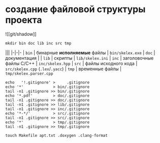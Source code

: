 # создание файловой структуры проекта

![[git/shadow]]

```shell
mkdir bin doc lib inc src tmp
```

|||
|-|-|-
| `bin` | бинарные **исполняемые** файлы | `bin/skelex.exe`
| `doc` | документация |
| `lib` | скрипты | `lib/skelex.ini`
| `inc` | заголовочные файлы C/C++ | `inc/skelex.hpp`
| `src` | файлы исходного кода | `src/skelex.cpp` (`.lex`/`.yacc`)
| `tmp` | временные файлы | `tmp/skelex.parser.cpp`

```shell
echo   '!.gitignore' >     .gitignore
echo '*'             > bin/.gitignore
tail -n1 .gitignore >> bin/.gitignore
echo '*.pdf'         > doc/.gitignore
tail -n1 .gitignore >> doc/.gitignore
tail -n1 .gitignore >> lib/.gitignore
tail -n1 .gitignore >> inc/.gitignore
echo '*-*/'          > src/.gitignore
tail -n1 .gitignore >> src/.gitignore
echo '*'             > tmp/.gitignore
tail -n1 .gitignore >> tmp/.gitignore
```
```shell
touch Makefile apt.txt .doxygen .clang-format
```
